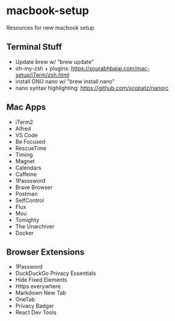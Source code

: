 # macbook-setup
Resources for new macbook setup

## Terminal Stuff
- Update brew w/ "brew update"
- oh-my-zsh + plugins: https://sourabhbajaj.com/mac-setup/iTerm/zsh.html
- install GNU nano w/ "brew install nano"
- nano syntax highlighting: https://github.com/scopatz/nanorc

## Mac Apps
- iTerm2
- Alfred
- VS Code
- Be Focused
- RescueTime
- Timing
- Magnet
- Calendars
- Caffeine
- 1Passsword
- Brave Browser
- Postman
- SelfControl
- Flux
- Mou
- Tomighty
- The Unarchiver
- Docker

## Browser Extensions
- 1Password
- DuckDuckGo Privacy Essentials
- Hide Fixed Elements
- Https everywhere
- Markdown New Tab
- OneTab
- Privacy Badger
- React Dev Tools
